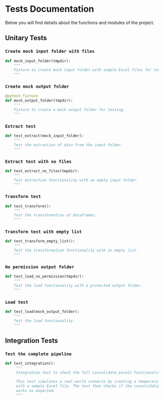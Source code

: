 # Tests Documentation

Below you will find details about the functions and modules of the project.

## Unitary Tests

### `Create mock input folder with files`

```python
def mock_input_folder(tmpdir):
    """
    Fixture to create mock input folder with sample Excel files for testing.
    """
```

### `Create mock output folder`

```python
@pytest.fixture
def mock_output_folder(tmpdir):
    """
    Fixture to create a mock output folder for testing.
    """
```

### `Extract test`

```python
def test_extract(mock_input_folder):
    """
    Test the extraction of data from the input folder.
    """
```

### `Extract test with no files`

```python
def test_extract_no_files(tmpdir):
    """
    Test extraction functionality with an empty input folder.
    """
```

### `Transform test`

```python
def test_transform():
    """
    Test the transformation of dataframes.
    """
```

### `Transform test with empty list`

```python
def test_transform_empty_list():
    """
    Test the transformation functionality with an empty list.
    """
```

### `No permission output folder`

```python
def test_load_no_permission(tmpdir):
    """
    Test the load functionality with a protected output folder.
    """
```

### `Load test`

```python
def test_load(mock_output_folder):
    """
    Test the load functionality.
    """
```

## Integration Tests

### `Test the complete pipeline`

```python
def test_integration():
     """
     Integration test to check the full consolidate_excels functionality.

     This test simulates a real-world scenario by creating a temporary directory
     with a sample Excel file. The test then checks if the consolidation function
     works as expected.
     """
```
